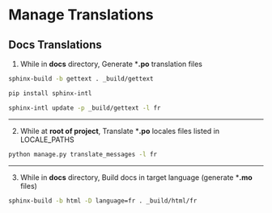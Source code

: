 # Manage Translations

## Docs Translations

1. While in **docs** directory, Generate ***.po** translation files

```sh
sphinx-build -b gettext . _build/gettext
```

```sh
pip install sphinx-intl
```

```sh
sphinx-intl update -p _build/gettext -l fr
```

---

2. While at **root of project**, Translate ***.po** locales files listed in LOCALE_PATHS 

```sh
python manage.py translate_messages -l fr
```

---

3. While in **docs** directory, Build docs in target language (generate ***.mo** files)

```sh
sphinx-build -b html -D language=fr . _build/html/fr
```

